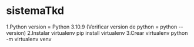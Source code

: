 # sistemaTkd
1.Python version = Python 3.10.9
  (Verificar version de python = python --version)
2.Instalar virtualenv
    pip install virtualenv
3.Crear virtualenv
  python -m virtualenv venv
